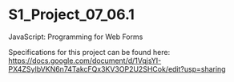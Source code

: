 # S1_Project_07_06.1
JavaScript: Programming for Web Forms

Specifications for this project can be found here: https://docs.google.com/document/d/1VqjsYI-PX4ZSyIbVKN6n74TakcFQx3KV3OP2U2SHCok/edit?usp=sharing
